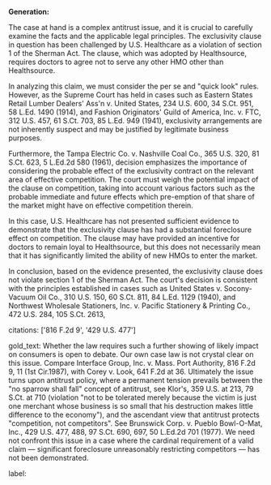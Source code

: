 **Generation:**

 <answer>

The case at hand is a complex antitrust issue, and it is crucial to carefully examine the facts and the applicable legal principles. The exclusivity clause in question has been challenged by U.S. Healthcare as a violation of section 1 of the Sherman Act. The clause, which was adopted by Healthsource, requires doctors to agree not to serve any other HMO other than Healthsource.

In analyzing this claim, we must consider the per se and "quick look" rules. However, as the Supreme Court has held in cases such as Eastern States Retail Lumber Dealers' Ass'n v. United States, 234 U.S. 600, 34 S.Ct. 951, 58 L.Ed. 1490 (1914), and Fashion Originators' Guild of America, Inc. v. FTC, 312 U.S. 457, 61 S.Ct. 703, 85 L.Ed. 949 (1941), exclusivity arrangements are not inherently suspect and may be justified by legitimate business purposes.

Furthermore, the Tampa Electric Co. v. Nashville Coal Co., 365 U.S. 320, 81 S.Ct. 623, 5 L.Ed.2d 580 (1961), decision emphasizes the importance of considering the probable effect of the exclusivity contract on the relevant area of effective competition. The court must weigh the potential impact of the clause on competition, taking into account various factors such as the probable immediate and future effects which pre-emption of that share of the market might have on effective competition therein.

In this case, U.S. Healthcare has not presented sufficient evidence to demonstrate that the exclusivity clause has had a substantial foreclosure effect on competition. The clause may have provided an incentive for doctors to remain loyal to Healthsource, but this does not necessarily mean that it has significantly limited the ability of new HMOs to enter the market.

In conclusion, based on the evidence presented, the exclusivity clause does not violate section 1 of the Sherman Act. The court's decision is consistent with the principles established in cases such as United States v. Socony-Vacuum Oil Co., 310 U.S. 150, 60 S.Ct. 811, 84 L.Ed. 1129 (1940), and Northwest Wholesale Stationers, Inc. v. Pacific Stationery & Printing Co., 472 U.S. 284, 105 S.Ct. 2613, 

citations: ['816 F.2d 9', '429 U.S. 477']

gold_text: Whether the law requires such a further showing of likely impact on consumers is open to debate. Our own case law is not crystal clear on this issue. Compare Interface Group, Inc. v. Mass. Port Authority, 816 F.2d 9, 11 (1st Cir.1987), with Corey v. Look, 641 F.2d at 36. Ultimately the issue turns upon antitrust policy, where a permanent tension prevails between the "no sparrow shall fall" concept of antitrust, see Klor's, 359 U.S. at 213, 79 S.Ct. at 710 (violation "not to be tolerated merely because the victim is just one merchant whose business is so small that his destruction makes little difference to the economy"), and the ascendant view that antitrust protects "competition, not competitors". See Brunswick Corp. v. Pueblo Bowl-O-Mat, Inc., 429 U.S. 477, 488, 97 S.Ct. 690, 697, 50 L.Ed.2d 701 (1977). We need not confront this issue in a case where the cardinal requirement of a valid claim — significant foreclosure unreasonably restricting competitors — has not been demonstrated.

label: 